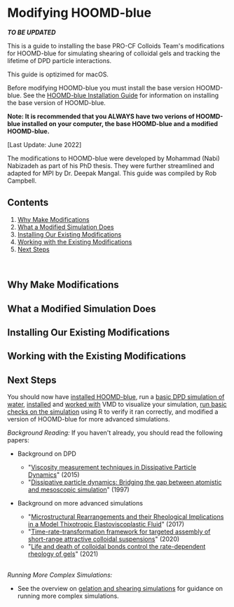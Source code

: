 # Modifying HOOMD-blue 

***TO BE UPDATED***

This is a guide to installing the base PRO-CF Colloids Team's modifications for HOOMD-blue for simulating shearing of colloidal gels and tracking the lifetime of DPD particle interactions.

This guide is optizimed for macOS. 

Before modifying HOOMD-blue you must install the base version HOOMD-blue. See the [HOOMD-blue Installation Guide](/01-HOOMDblue-Install-Guide.md) for information on installing the base version of HOOMD-blue.

**Note: It is recommended that you ALWAYS have two verions of HOOMD-blue installed on your computer, the base HOOMD-blue and a modified HOOMD-blue.**

[Last Update: June 2022]

The modifications to HOOMD-blue were developed by Mohammad (Nabi) Nabizadeh as part of his PhD thesis. They were further streamlined and adapted for MPI by Dr. Deepak Mangal. This guide was compiled by Rob Campbell.
<br>

## Contents
1. [Why Make Modifications](/06-Modifying-HOOMDblue.md#why-make-modifications)
2. [What a Modified Simulation Does](/06-Modifying-HOOMDblue.md#what-a-modified-simulation-does)
3. [Installing Our Existing Modifications](/06-Modifying-HOOMDblue.md#installing-our-existing-modifications)
4. [Working with the Existing Modifications](/06-Modifying-HOOMDblue.md#working-with-the-existing-modifications)
5. [Next Steps](/06-Modifying-HOOMDblue.md#next-steps)

<br>

## Why Make Modifications

## What a Modified Simulation Does

## Installing Our Existing Modifications

## Working with the Existing Modifications

## Next Steps

You should now have [installed HOOMD-blue](/01-HOOMDblue-Install-Guide.md), run a [basic DPD simulation of water](/02-Simulating-waterDPD.md), [installed](/03-VMD-Install-Guide.md) and [worked with](/04-Using-VMD.md) VMD to visualize your simulation, [run basic checks on the simulation](/05-Log-Analysis-with-R.md) using R to verify it ran correctly, and modified a version of HOOMD-blue for more advanced simulations.

*Background Reading:* If you haven't already, you should read the following papers:

* Background on DPD
	* "[Viscosity measurement techniques in Dissipative Particle Dynamics]" (2015)
	* "[Dissipative particle dynamics: Bridging the gap between atomistic and mesoscopic simulation]" (1997)

* Background on more advanced simulations
	* "[Microstructural Rearrangements and their Rheological Implications in a Model Thixotropic Elastoviscoplastic Fluid]" (2017)
	* "[Time-rate-transformation framework for targeted assembly of short-range attractive colloidal suspensions]" (2020)
	* "[Life and death of colloidal bonds control the rate-dependent rheology of gels]" (2021)

[Viscosity measurement techniques in Dissipative Particle Dynamics]:https://doi.org/10.1016/j.cpc.2015.05.027
[Dissipative particle dynamics: Bridging the gap between atomistic and mesoscopic simulation]:https://doi.org/10.1063/1.474784
[Microstructural Rearrangements and their Rheological Implications in a Model Thixotropic Elastoviscoplastic Fluid]:https://doi.org/10.1103/PhysRevLett.118.048003
[Time-rate-transformation framework for targeted assembly of short-range attractive colloidal suspensions]:https://doi.org/10.1016/j.mtadv.2019.100026
[Life and death of colloidal bonds control the rate-dependent rheology of gels]:https://doi.org/10.1038/s41467-021-24416-x
<br>
*Running More Complex Simulations:*

* See the overview on [gelation and shearing simulations](/07-Gelation-and-Shearing.md) for guidance on running more complex simulations.
